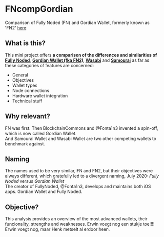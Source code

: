 # FNcompGordian
Comparison of Fully Noded (FN) and Gordian Wallet, formerly known as 'FN2' [here](./FNcompGordian.md)

## What is this?
This mini project offers **a comparison of the differences and similarities of [Fully Noded](https://github.com/Fonta1n3/FullyNoded)**, **[Gordian Wallet (fka FN2)](https://github.com/BlockchainCommons/GordianWallet-iOS)**, **[Wasabi](https://github.com/zkSNACKs/WalletWasabi)** and **[Samourai](https://github.com/Samourai-Wallet)** as far as these categories of features are concerned: <br/>
 - General
 - Objectives
 - Wallet types
 - Node connections
 - Hardware wallet integration
 - Technical stuff

## Why relevant?
FN was first. Then BlockchainCommons and @Fonta1n3 invented a spin-off, which is now called Gordian Wallet.<br/>
And Samourai Wallet and Wasabi Wallet are two other competing wallets to benchmark against.

## Naming
The names used to be very similar, FN and FN2, but their objectives were always different, which gratefully led to a divergent naming, July 2020: *Fully Noded* versus *Gordian Wallet* <br/>
The creator of FullyNoded, @Fonta1n3, develops and maintains both iOS apps. Gordian Wallet and Fully Noded.

## Objective?
This analysis provides an overview of the most advanced wallets, their funcionality, strengths and weaknesses.
Erwin voegt nog een stukje toe!!!!
Erwin voegt nog, maar Henk metselt al erdoor heen.
